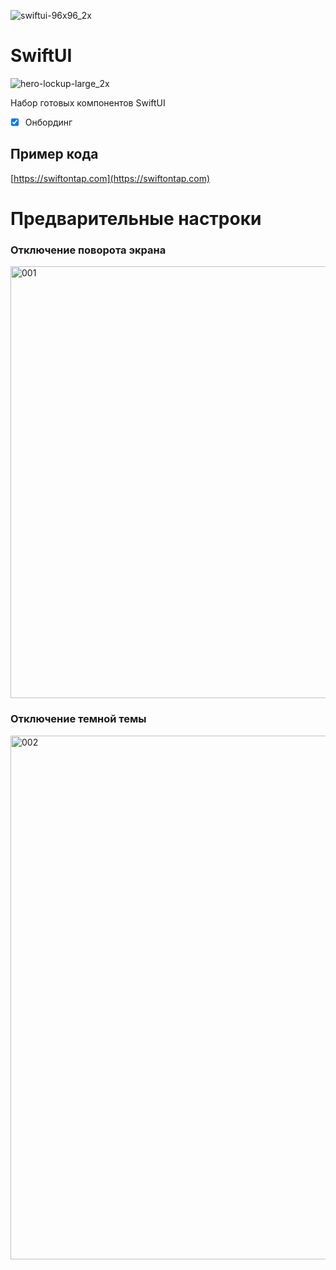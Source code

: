 ![swiftui-96x96_2x](https://user-images.githubusercontent.com/43171309/223688205-88955424-8f23-438d-8c2e-24c222006c56.png)
# SwiftUI

![hero-lockup-large_2x](https://user-images.githubusercontent.com/43171309/223688176-2e187cc8-1658-4264-9726-b907730f954c.png)

Набор готовых компонентов SwiftUI

- [X] Онбординг

## Пример кода
[https://swiftontap.com](https://swiftontap.com)

# Предварительные настроки

### Отключение поворота экрана

<img width="691" alt="001" src="https://user-images.githubusercontent.com/43171309/223675759-850abc0d-98e9-4f17-80ef-3ab0f07ee121.png">

### Отключение темной темы
<img width="838" alt="002" src="https://user-images.githubusercontent.com/43171309/223675768-9bd2503a-bb35-4534-aad2-a5ebf4852e6a.png">
